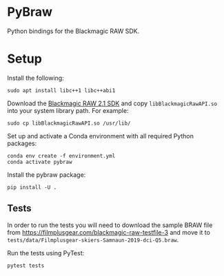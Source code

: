 # PyBraw

Python bindings for the Blackmagic RAW SDK.

# Setup

Install the following:

```shell
sudo apt install libc++1 libc++abi1
```

Download the [Blackmagic RAW 2.1 SDK](https://www.blackmagicdesign.com/au/developer/product/camera)
and copy `libBlackmagicRawAPI.so` into your system library path. For example:

```
sudo cp libBlackmagicRawAPI.so /usr/lib/
```

Set up and activate a Conda environment with all required Python packages:

```shell
conda env create -f environment.yml
conda activate pybraw
```

Install the pybraw package:

```shell
pip install -U .
```

## Tests

In order to run the tests you will need to download the sample BRAW file from
https://filmplusgear.com/blackmagic-raw-testfile-3 and move it to
`tests/data/Filmplusgear-skiers-Samnaun-2019-dci-Q5.braw`.

Run the tests using PyTest:

```shell
pytest tests
```
